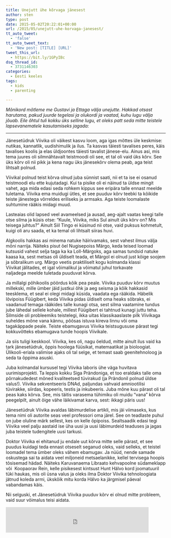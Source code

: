 ```yaml
---
title: Unejutt ühe kõrvaga jänesest
author: sten
type: post
date: 2015-05-02T20:22:01+00:00
url: /2015/05/unejutt-uhe-korvaga-janesest/
tt_auto_tweet:
  - 'false'
tt_auto_tweet_text:
  - 'New post: [TITLE] [URL]'
tweet_this_url:
  - https://bit.ly/1GPyIBc
dsq_thread_id:
  - 3731146303
categories:
  - Eesti keeles
tags:
  - kids
  - parenting

---
```

_Mõnikord mõtleme me Gustavi ja Ettaga välja unejutte. Hakkad otsast harutama, pakud juurde tegelasi ja olukordi ja vaatad, kuhu lugu välja jõuab. Eile õhtul tuli kokku üks selline lugu, et oleks patt seda mitte teistele lapsevanematele kasutamiseks jagada:_

* * *

Jänesetüdruk Viivika oli väikest kasvu loom, aga igas mõttes üle keskmise: nutikas, kannatlik, uudishimulik ja ilus. Ta kasvas täiesti tavalises peres, käis tavalises koolis ja elas üldjoontes täiesti tavalist jänese-elu. Ainus asi, mis tema juures oli silmnähtavalt teistmoodi oli see, et tal oli vaid üks kõrv. See üks kõrv oli nii pikk ja kena nagu üks jänesekõrv olema peab, aga teist lihtsalt polnud.
  
<!--more-->


  
Viivikal polnud teist kõrva olnud juba sünnist saati, nii et ta ise ei osanud teistmoodi elu ette kujutadagi. Kui ta pisike oli ei näinud ta üldse mingit vahet, aga mida edasi seda rohkem kippus see eripära talle ennast meelde tuletama. Viivika ema muidugi ütles, et see puuduv kõrv teebki ta kõikide teiste jänestega võrreldes eriliseks ja armsaks. Aga teiste loomalaste suhtumine rääkis midagi muud.

Lasteaias olid lapsed veel avameelsed ja ausad, aeg-ajalt vaatas keegi talle otse silma ja küsis otse: “Kuule, Viivika, miks Sul ainult üks kõrv on? Mis teisega juhtus?” Ainult Siil Tingo ei küsinud nii otse, vaid puksus kohmetult, kuigi oli aru saada, et ka temal oli lihtsalt siiras huvi.

Algkoolis hakkas asi minema natuke häirivamaks, sest vahest ilmus välja mõni narrija. Näiteks pisut õel Nugisepoiss Märgo, keda teised loomad kutsusid vahest selja taga ka ka Loll-Märgoks, aga samas tundsid natuke kaasa ka, sest metsas oli üldiselt teada, et Märgol ei olnud just kõige soojem ja sõbralikum urg. Märgo veetis praktiliselt kogu kolmanda klassi Viivikat jälitades, et igal võimalikul ja võimatul juhul torkavate naljadega meelde tuletada puuduvat kõrva.

Ja millalgi põhikoolis pöördus kõik pea peale. Viivika puuduv kõrv muutus millekski, mille ümber jäid justkui õhk ja aeg seisma ja kõik hakkasid teesklema, et seal ei olegi midagi küsida, vaadata ega rääkida. Häbelik lõvipoiss Füügibert, keda Viivika pidas üldiselt oma heaks sõbraks, ei vaadanud temaga rääkides talle kunagi otsa, sest silma vaatamine tundus jube lähedal sellele kohale, millest Füügibert ei tahtnud kunagi juttu teha. Silmside oli probleemiks teistelegi, ikka uitas klassikaaslaste pilk Viivikaga suheldes mõne vana kännu, põõsas istuva kireva linnu või oma tagakäppade peale. Teiste ebamugavus Viivika teistsugususe pärast tegi kokkuvõtteks ebamugava tunde hoopis Viivikale.

Ja siis tuligi keskkool. Viivika, kes oli, nagu öeldud, mitte ainult ilus vaid ka tark jänesetüdruk, õppis hoolega füüsikat, matemaatikat ja bioloogiat. Ülikooli-eriala valimise ajaks oli tal selge, et temast saab geenitehnoloog ja seda ta õppima asuski.

Juba kolmandal kursusel tegi Viivika laboris ühe väga huvitava uurimisprojekti. Ta leppis kokku Siga Prändoniga, et too eraldaks talle oma põrnakudedest mõned kvaliteetsed tüvirakud (ja Prändonil polnud üldse valus!). Viivika sekventseeris DNAd, paljundas vahvaid amniootilisi tüvirakke, siirdas, kopeeris, testis ja inkubeeris. Juba mõne kuu pärast oli tal peas kaks kõrva. See, mis täitis varasema tühimiku oli muidu “vana” kõrva peegelpilt, ainult õige vähe läikivamat karva, sest: ikkagi päris uus!

Jänesetüdruk Viivika avaldas läbimurdelise artikli, mis jäi viimaseks, kus tema nimi oli autorite seas veel professori oma järel. See on teadlaste puhul on jube oluline märk sellest, kes on kelle õpipoiss. Sealtsaadik edasi tegi Viivika veel palju aastaid ise üha uusi ja uusi läbimurdeid teaduses ja jagas juba teistele tudengitele uusi tarkusi.

Doktor Viivika ei ehitanud ju endale uut kõrva mitte selle pärast, et see puudus kuidagi teda ennast otseselt seganud oleks, vaid selleks, et teistel loomadel tema ümber oleks vähem ebamugav. Ja nüüd, nende samade oskustega sai ta aidata veel miljoneid metsaelanikke, kellel tervisega hoopis tõsisemad hädad. Näiteks Karuvanaema Libraato kehvapoolne südameklapp või  Koopaorav Rein, kelle pisikesest kintsust Hunt Hälvo kord joomatuuril tüki haukas, mis oli üsna valus ja oleks ilma Doktor Viivika tehnoloogiata jätnud koleda armi, ükskõik mitu korda Hälvo ka järgmisel päeval vabandamas käis.

Nii selguski, et Jänesetüdruk Viivika puuduv kõrv ei olnud mitte probleem, vaid suur võimalus teisi aidata.

<iframe src="http://www.facebook.com/plugins/like.php?href=http%3A%2F%2Fsten.tamkivi.com%2F2015%2F05%2Funejutt-uhe-korvaga-janesest%2F&layout=standard&show_faces=true&width=450&action=like&colorscheme=light&height=80" scrolling="no" frameborder="0" style="border:none; overflow:hidden; width:450px; height:80px;" allowTransparency="true"></iframe>